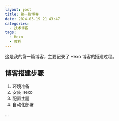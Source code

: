 ```yaml
---
layout: post
title: 第一篇博客
date: 2024-03-19 21:43:47
categories:
  - 技术博客
tags:
  - Hexo
  - 教程
---
```


这是我的第一篇博客，主要记录了 Hexo 博客的搭建过程。

## 博客搭建步骤

1. 环境准备
2. 安装 Hexo
3. 配置主题
4. 自动化部署

...

